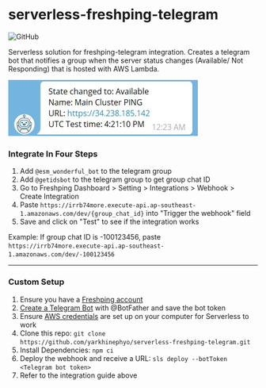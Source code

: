 
serverless-freshping-telegram
======
![GitHub](https://img.shields.io/github/license/yarkhinephyo/serverless-freshping-telegram?style=flat-square)

Serverless solution for freshping-telegram integration. Creates a telegram bot that notifies a group when the server status changes (Available/ Not Responding) that is hosted with AWS Lambda.

![Alt desc](https://raw.githubusercontent.com/yarkhinephyo/serverless-freshping-telegram/main/docs/Screenshot_1.jpg)
  
### Integrate In Four Steps
1. Add `@esm_wonderful_bot` to the telegram group
2. Add `@getidsbot` to the telegram group to get group chat ID
3. Go to Freshping Dashboard > Setting > Integrations > Webhook > Create Integration
4. Paste `https://irrb74more.execute-api.ap-southeast-1.amazonaws.com/dev/{group_chat_id}` into "Trigger the webhook" field
5. Save and click on "Test" to see if the integration works

Example: If group chat ID is -100123456, paste 
`https://irrb74more.execute-api.ap-southeast-1.amazonaws.com/dev/-100123456`

<hr/>

### Custom Setup

1. Ensure you have a [Freshping account](https://www.freshworks.com/website-monitoring/)
2.  [Create a Telegram Bot](https://core.telegram.org/bots#6-botfather) with @BotFather and save the bot token
3. Ensure [AWS credentials](https://docs.aws.amazon.com/cli/latest/userguide/cli-configure-files.html) are set up on your computer for Serverless to work
4. Clone this repo: `git clone https://github.com/yarkhinephyo/serverless-freshping-telegram.git`
5. Install Dependencies: `npm ci`
6. Deploy the webhook and receive a URL: `sls deploy --botToken <Telegram bot token>`
7. Refer to the integration guide above
